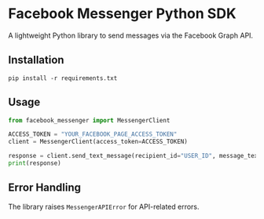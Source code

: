 
# Facebook Messenger Python SDK

A lightweight Python library to send messages via the Facebook Graph API.

## Installation

```
pip install -r requirements.txt
```

## Usage

```python
from facebook_messenger import MessengerClient

ACCESS_TOKEN = "YOUR_FACEBOOK_PAGE_ACCESS_TOKEN"
client = MessengerClient(access_token=ACCESS_TOKEN)

response = client.send_text_message(recipient_id="USER_ID", message_text="Hello from Python!")
print(response)
```

## Error Handling

The library raises `MessengerAPIError` for API-related errors.
